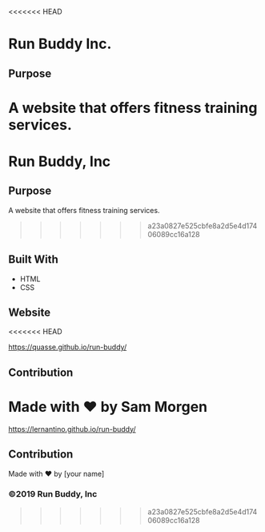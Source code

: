 <<<<<<< HEAD
# Run Buddy Inc.

## Purpose

A website that offers fitness training services.
=======
# Run Buddy, Inc

## Purpose
A website that offers fitness training services. 
>>>>>>> a23a0827e525cbfe8a2d5e4d17406089cc16a128

## Built With

- HTML
- CSS

## Website
<<<<<<< HEAD

https://quasse.github.io/run-buddy/

## Contribution

Made with ❤️ by Sam Morgen
=======
https://lernantino.github.io/run-buddy/

## Contribution
Made with ❤️ by [your name]

### ©️2019 Run Buddy, Inc
>>>>>>> a23a0827e525cbfe8a2d5e4d17406089cc16a128
